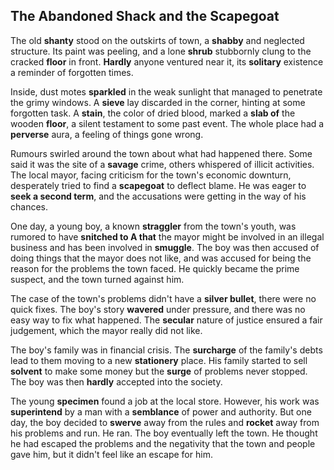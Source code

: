 ## The Abandoned Shack and the Scapegoat

The old **shanty** stood on the outskirts of town, a **shabby** and neglected structure. Its paint was peeling, and a lone **shrub** stubbornly clung to the cracked **floor** in front. **Hardly** anyone ventured near it, its **solitary** existence a reminder of forgotten times. 

Inside, dust motes **sparkled** in the weak sunlight that managed to penetrate the grimy windows. A **sieve** lay discarded in the corner, hinting at some forgotten task. A **stain**, the color of dried blood, marked a **slab of** the wooden **floor**, a silent testament to some past event. The whole place had a **perverse** aura, a feeling of things gone wrong.

Rumours swirled around the town about what had happened there. Some said it was the site of a **savage** crime, others whispered of illicit activities. The local mayor, facing criticism for the town's economic downturn, desperately tried to find a **scapegoat** to deflect blame. He was eager to **seek a second term**, and the accusations were getting in the way of his chances.

One day, a young boy, a known **straggler** from the town's youth, was rumored to have **snitched to A that** the mayor might be involved in an illegal business and has been involved in **smuggle**. The boy was then accused of doing things that the mayor does not like, and was accused for being the reason for the problems the town faced. He quickly became the prime suspect, and the town turned against him.

The case of the town's problems didn't have a **silver bullet**, there were no quick fixes. The boy's story **wavered** under pressure, and there was no easy way to fix what happened. The **secular** nature of justice ensured a fair judgement, which the mayor really did not like.

The boy's family was in financial crisis. The **surcharge** of the family's debts lead to them moving to a new **stationery** place. His family started to sell **solvent** to make some money but the **surge** of problems never stopped. The boy was then **hardly** accepted into the society.

The young **specimen** found a job at the local store. However, his work was **superintend** by a man with a **semblance** of power and authority. But one day, the boy decided to **swerve** away from the rules and **rocket** away from his problems and run. He ran. The boy eventually left the town. He thought he had escaped the problems and the negativity that the town and people gave him, but it didn't feel like an escape for him.
